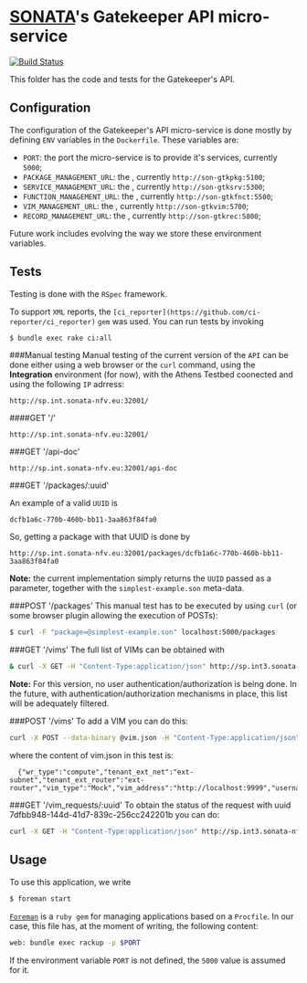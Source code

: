 # [SONATA](http://www.sonata-nfv.eu)'s Gatekeeper API micro-service
[![Build Status](http://jenkins.sonata-nfv.eu/buildStatus/icon?job=son-gkeeper)](http://jenkins.sonata-nfv.eu/job/son-gkeeper)

This folder has the code and tests for the Gatekeeper's API.

## Configuration
The configuration of the Gatekeeper's API micro-service is done mostly by defining `ENV` variables in the `Dockerfile`. These variables are:

* `PORT`: the port the micro-service is to provide it's services, currently `5000`;
* `PACKAGE_MANAGEMENT_URL`: the , currently `http://son-gtkpkg:5100`;
* `SERVICE_MANAGEMENT_URL`: the , currently `http://son-gtksrv:5300`;
* `FUNCTION_MANAGEMENT_URL`: the  , currently `http://son-gtkfnct:5500`;
* `VIM_MANAGEMENT_URL`: the  , currently `http://son-gtkvim:5700`;
* `RECORD_MANAGEMENT_URL`: the  , currently `http://son-gtkrec:5800`;

Future work includes evolving the way we store these environment variables.

## Tests
Testing is done with the `RSpec` framework.

To support `XML` reports, the `[ci_reporter](https://github.com/ci-reporter/ci_reporter)` `gem` was used. You can run tests by invoking

```sh
$ bundle exec rake ci:all
```

###Manual testing
Manual testing of the current version of the `API` can be done either using a web browser or the `curl` command, using the **Integration** environment (for now), with the Athens Testbed coonected and using the following `IP` adrress:

```
http://sp.int.sonata-nfv.eu:32001/
```

####GET '/'

```
http://sp.int.sonata-nfv.eu:32001/
```

###GET '/api-doc'

```
http://sp.int.sonata-nfv.eu:32001/api-doc
```

###GET '/packages/:uuid'

An example of a valid `UUID` is 

```
dcfb1a6c-770b-460b-bb11-3aa863f84fa0
```

So, getting a package with that UUID is done by

```
http://sp.int.sonata-nfv.eu:32001/packages/dcfb1a6c-770b-460b-bb11-3aa863f84fa0
```

**Note:** the current implementation simply returns the `UUID` passed as a parameter, together with the `simplest-example.son` meta-data.

###POST '/packages'
This manual test has to be executed by using `curl` (or some browser plugin allowing the execution of POSTs):

```sh
$ curl -F "package=@simplest-example.son" localhost:5000/packages
```

###GET '/vims'
The full list of VIMs can be obtained with

```sh
& curl -X GET -H "Content-Type:application/json" http://sp.int3.sonata-nfv.eu:32001/vims
```

**Note:** For this version, no user authentication/authorization is being done. In the future, with authentication/authorization mechanisms in place, this list will be adequately filtered.


###POST '/vims' 
To add a VIM you can do this:

```sh
curl -X POST --data-binary @vim.json -H "Content-Type:application/json" http://sp.int3.sonata-nfv.eu:5700/vims
```

  where the content of vim.json in this test is:
```
  {"wr_type":"compute","tenant_ext_net":"ext-subnet","tenant_ext_router":"ext-router","vim_type":"Mock","vim_address":"http://localhost:9999","username":"Eve","pass":"Operator","tenant":"op_sonata"} 
```

###GET '/vim_requests/:uuid'
To obtain the status of the request with uuid 7dfbb948-144d-41d7-839c-256cc242201b you can do:

```sh
curl -X GET -H "Content-Type:application/json" http://sp.int3.sonata-nfv.eu:32001/vim_requests/7dfbb948-144d-41d7-839c-256cc242201b```
```

## Usage
To use this application, we write
```sh
$ foreman start
```

[`Foreman`](https://github.com/ddollar/foreman) is a `ruby gem` for managing applications based on a `Procfile`. In our case, this file has, at the moment of writing, the following content:

```sh
web: bundle exec rackup -p $PORT
```

If the environment variable `PORT` is not defined, the `5000` value is assumed for it.


